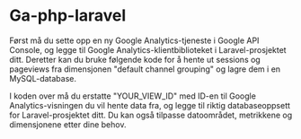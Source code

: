 # Ga-php-laravel

Først må du sette opp en ny Google Analytics-tjeneste i Google API Console, og legge til Google Analytics-klientbiblioteket i Laravel-prosjektet ditt. Deretter kan du bruke følgende kode for å hente ut sessions og pageviews fra dimensjonen "default channel grouping" og lagre dem i en MySQL-database.

I koden over må du erstatte "YOUR_VIEW_ID" med ID-en til Google Analytics-visningen du vil hente data fra, og legge til riktig databaseoppsett for Laravel-prosjektet ditt. Du kan også tilpasse datoområdet, metrikkene og dimensjonene etter dine behov.
